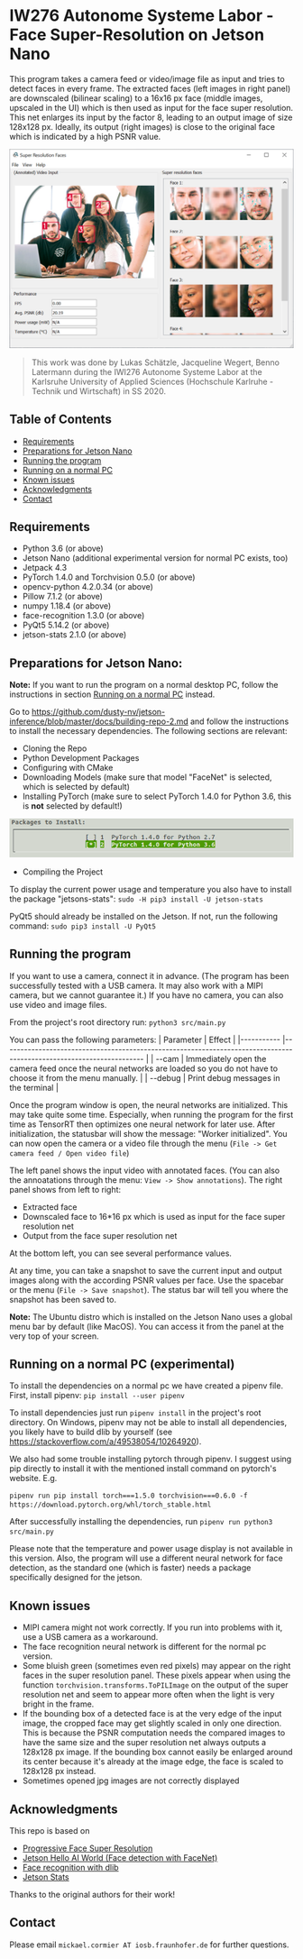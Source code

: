 # IW276 Autonome Systeme Labor - Face Super-Resolution on Jetson Nano

This program takes a camera feed or video/image file as input and tries to detect faces in every frame. The extracted faces (left images in right panel) are downscaled (bilinear scaling) to a 16x16 px face (middle images, upscaled in the UI) which is then used as input for the face super resolution. This net enlarges its input by the factor 8, leading to an output image of size 128x128 px. Ideally, its output (right images) is close to the original face which is indicated by a high PSNR value.

![Screenshot Program](https://github.com/Tummerhore/face-super-resolution/blob/master/readme_images/ScreenshotProgram.png?raw=true)

> This work was done by Lukas Schätzle, Jacqueline Wegert, Benno Latermann during the IWI276 Autonome Systeme Labor at the Karlsruhe University of Applied Sciences (Hochschule Karlruhe - Technik und Wirtschaft) in SS 2020. 


## Table of Contents

* [Requirements](#requirements)
* [Preparations for Jetson Nano](#preparations-for-jetson-nano)
* [Running the program](#running-the-program)
* [Running on a normal PC](#running-on-a-normal-PC-experimental)
* [Known issues](#known-issues)
* [Acknowledgments](#acknowledgments)
* [Contact](#contact)

## Requirements

* Python 3.6 (or above)
* Jetson Nano (additional experimental version for normal PC exists, too)
* Jetpack 4.3
* PyTorch 1.4.0 and Torchvision 0.5.0 (or above)
* opencv-python 4.2.0.34 (or above)
* Pillow 7.1.2 (or above)
* numpy 1.18.4 (or above)
* face-recognition 1.3.0 (or above)
* PyQt5 5.14.2 (or above)
* jetson-stats 2.1.0 (or above)

## Preparations for Jetson Nano:

**Note:** If you want to run the program on a normal desktop PC, follow the instructions in section [Running on a normal PC](#running-on-a-normal-PC-experimental) instead.

Go to https://github.com/dusty-nv/jetson-inference/blob/master/docs/building-repo-2.md and follow the instructions to install the necessary dependencies. The following sections are relevant:
* Cloning the Repo
* Python Development Packages
* Configuring with CMake
* Downloading Models (make sure that model "FaceNet" is selected, which is selected by default)
* Installing PyTorch (make sure to select PyTorch 1.4.0 for Python 3.6, this is **not** selected by default!)

![Screenshot PyTorch installer](https://github.com/Tummerhore/face-super-resolution/blob/master/readme_images/ScreenshotPytorchInstallation.png?raw=true)

* Compiling the Project

To display the current power usage and temperature you also have to install the package "jetsons-stats": `sudo -H pip3 install -U jetson-stats`

PyQt5 should already be installed on the Jetson. If not, run the following command: `sudo pip3 install -U PyQt5`

## Running the program

If you want to use a camera, connect it in advance. (The program has been successfully tested with a USB camera. It may also work with a MIPI camera, but we cannot guarantee it.) If you have no camera, you can also use video and image files.

From the project's root directory run: `python3 src/main.py`

You can pass the following parameters:
| Parameter   | Effect                                                                                                                |
|-----------	|---------------------------------------------------------------------------------------------------------------------	|
| --cam     	| Immediately open the camera feed once the neural networks are loaded so you do not have to choose it from the menu manually. 	|
| --debug   	| Print debug messages in the terminal                                                                                	|

Once the program window is open, the neural networks are initialized. This may take quite some time. Especially, when running the program for the first time as TensorRT then optimizes one neural network for later use. After initialization, the statusbar will show the message: "Worker initialized". You can now open the camera or a video file through the menu (`File -> Get camera feed / Open video file`)

The left panel shows the input video with annotated faces. (You can also the annoatations through the menu: `View -> Show annotations`). The right panel shows from left to right:
* Extracted face
* Downscaled face to 16*16 px which is used as input for the face super resolution net
* Output from the face super resolution net

At the bottom left, you can see several performance values.

At any time, you can take a snapshot to save the current input and output images along with the according PSNR values per face. Use the spacebar or the menu (`File -> Save snapshot`). The status bar will tell you where the snapshot has been saved to.

**Note:** The Ubuntu distro which is installed on the Jetson Nano uses a global menu bar by default (like MacOS). You can access it from the panel at the very top of your screen.

## Running on a normal PC (experimental)

To install the dependencies on a normal pc we have created a pipenv file. First, install pipenv: `pip install --user pipenv`

To install dependencies just run `pipenv install` in the project's root directory. On Windows, pipenv may not be able to install all dependencies, you likely have to build dlib by yourself (see https://stackoverflow.com/a/49538054/10264920).

We also had some trouble installing pytorch through pipenv. I suggest using pip directly to install it with the mentioned install command on pytorch's website. E.g.
```
pipenv run pip install torch===1.5.0 torchvision===0.6.0 -f https://download.pytorch.org/whl/torch_stable.html
```

After successfully installing the dependencies, run `pipenv run python3 src/main.py`

Please note that the temperature and power usage display is not available in this version. Also, the program will use a different neural network for face detection, as the standard one (which is faster) needs a package specifically designed for the jetson.

## Known issues

* MIPI camera might not work correctly. If you run into problems with it, use a USB camera as a workaround.
* The face recognition neural network is different for the normal pc version.
* Some bluish green (sometimes even red pixels) may appear on the right faces in the super resolution panel. These pixels appear when using the function `torchvision.transforms.ToPILImage` on the output of the super resolution net and seem to appear more often when the light is very bright in the frame.
* If the bounding box of a detected face is at the very edge of the input image, the cropped face may get slightly scaled in only one direction. This is because the PSNR computation needs the compared images to have the same size and the super resolution net always outputs a 128x128 px image. If the bounding box cannot easily be enlarged around its center because it's already at the image edge, the face is scaled to 128x128 px instead.
* Sometimes opened jpg images are not correctly displayed

## Acknowledgments

This repo is based on
  - [Progressive Face Super Resolution](https://github.com/DeokyunKim/Progressive-Face-Super-Resolution)
  - [Jetson Hello AI World (Face detection with FaceNet)](https://github.com/dusty-nv/jetson-inference)
  - [Face recognition with dlib](https://github.com/ageitgey/face_recognition)
  - [Jetson Stats](https://github.com/rbonghi/jetson_stats)

Thanks to the original authors for their work!

## Contact

Please email `mickael.cormier AT iosb.fraunhofer.de` for further questions.
